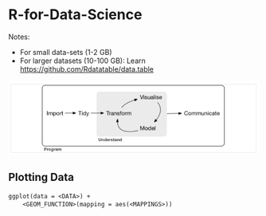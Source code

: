 # R-for-Data-Science
Notes:

 - For small data-sets (1-2 GB)
 - For larger datasets (10-100 GB): Learn https://github.com/Rdatatable/data.table

![](2022-06-24-20-33-20.png)

## Plotting Data

```
ggplot(data = <DATA>) + 
    <GEOM_FUNCTION>(mapping = aes(<MAPPINGS>))
```
